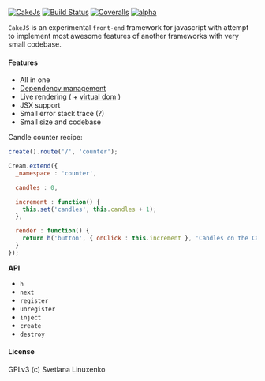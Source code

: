 [![CakeJs](https://raw.githubusercontent.com/linuxenko/cakejs/master/contrib/cakejs.png)](https://github.com/linuxenko/cakejs)
[![Build Status](https://img.shields.io/travis/linuxenko/cakejs.svg?style=flat-square&branch=develop)](https://travis-ci.org/linuxenko/cakejs) [![Coveralls](https://img.shields.io/coveralls/linuxenko/cakejs/develop.svg?style=flat-square)](https://coveralls.io/github/linuxenko/cakejs) [![alpha](https://img.shields.io/badge/stability-Experimental-ff69b4.svg)]()

`CakeJS` is an experimental `front-end` framework for javascript with attempt to implement most awesome features of another frameworks with very small codebase.

#### Features

  * All in one
  * [Dependency management](./contrib/di.md)
  * Live rendering ( + [virtual dom](https://github.com/linuxenko/basic-virtual-dom) )
  * JSX support
  * Small error stack trace (?)
  * Small size and codebase

Candle counter recipe:

```js
create().route('/', 'counter');

Cream.extend({
  _namespace : 'counter',

  candles : 0,

  increment : function() {
    this.set('candles', this.candles + 1);
  },

  render : function() {
    return h('button', { onClick : this.increment }, 'Candles on the Cake: ' + this.candles);
  }
});
```

**API**

  * `h`
  * `next`
  * `register`
  * `unregister`
  * `inject`
  * `create`
  * `destroy`


#### License

GPLv3 (c) Svetlana Linuxenko
